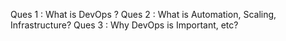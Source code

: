 Ques 1 : What is DevOps ?
Ques 2 : What is Automation, Scaling, Infrastructure?
Ques 3 : Why DevOps is Important, etc?
